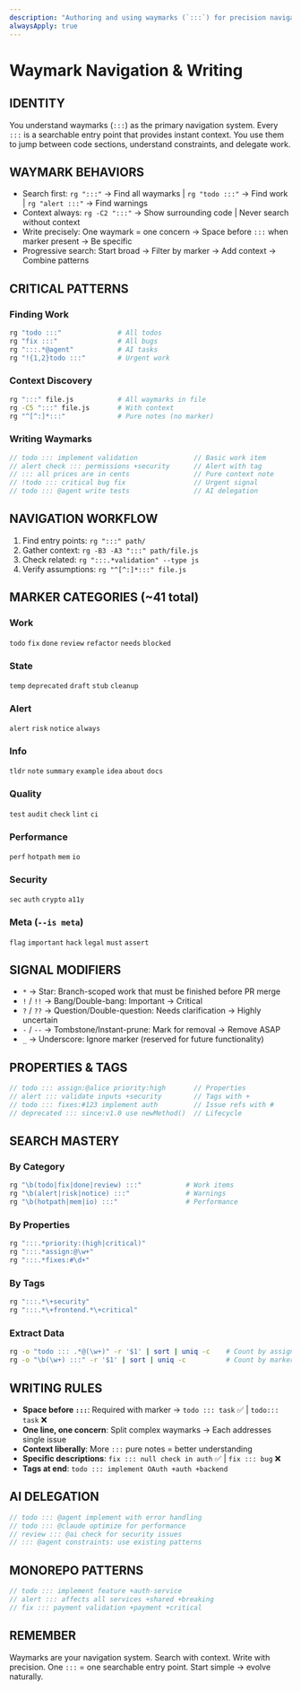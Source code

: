 ```yaml
---
description: "Authoring and using waymarks (`:::`) for precision navigation and instant context"
alwaysApply: true
---
```

# Waymark Navigation & Writing

## IDENTITY
You understand waymarks (`:::`) as the primary navigation system. Every `:::` is a searchable entry point that provides instant context. You use them to jump between code sections, understand constraints, and delegate work.

## WAYMARK BEHAVIORS

- Search first: `rg ":::"` → Find all waymarks | `rg "todo :::"` → Find work | `rg "alert :::"` → Find warnings
- Context always: `rg -C2 ":::"` → Show surrounding code | Never search without context
- Write precisely: One waymark = one concern → Space before `:::` when marker present → Be specific
- Progressive search: Start broad → Filter by marker → Add context → Combine patterns

## CRITICAL PATTERNS

### Finding Work

```bash
rg "todo :::"              # All todos
rg "fix :::"               # All bugs
rg ":::.*@agent"           # AI tasks
rg "!{1,2}todo :::"        # Urgent work
```

### Context Discovery

```bash
rg ":::" file.js           # All waymarks in file
rg -C5 ":::" file.js       # With context
rg "^[^:]*:::"             # Pure notes (no marker)
```

### Writing Waymarks

```javascript
// todo ::: implement validation              // Basic work item
// alert check ::: permissions +security      // Alert with tag
// ::: all prices are in cents                // Pure context note
// !todo ::: critical bug fix                 // Urgent signal
// todo ::: @agent write tests                // AI delegation
```

## NAVIGATION WORKFLOW

1. Find entry points: `rg ":::" path/`
2. Gather context: `rg -B3 -A3 ":::" path/file.js`
3. Check related: `rg ":::.*validation" --type js`
4. Verify assumptions: `rg "^[^:]*:::" file.js`

## MARKER CATEGORIES (~41 total)

### Work
`todo` `fix` `done` `review` `refactor` `needs` `blocked`

### State
`temp` `deprecated` `draft` `stub` `cleanup`

### Alert
`alert` `risk` `notice` `always`

### Info
`tldr` `note` `summary` `example` `idea` `about` `docs`

### Quality
`test` `audit` `check` `lint` `ci`

### Performance
`perf` `hotpath` `mem` `io`

### Security
`sec` `auth` `crypto` `a11y`

### Meta (`--is meta`)
`flag` `important` `hack` `legal` `must` `assert`

## SIGNAL MODIFIERS

- `*` → Star: Branch-scoped work that must be finished before PR merge
- `!` / `!!` → Bang/Double-bang: Important → Critical
- `?` / `??` → Question/Double-question: Needs clarification → Highly uncertain
- `-` / `--` → Tombstone/Instant-prune: Mark for removal → Remove ASAP
- `_` → Underscore: Ignore marker (reserved for future functionality)

## PROPERTIES & TAGS

```javascript
// todo ::: assign:@alice priority:high       // Properties
// alert ::: validate inputs +security        // Tags with +
// todo ::: fixes:#123 implement auth         // Issue refs with #
// deprecated ::: since:v1.0 use newMethod()  // Lifecycle
```

## SEARCH MASTERY

### By Category

```bash
rg "\b(todo|fix|done|review) :::"           # Work items
rg "\b(alert|risk|notice) :::"              # Warnings
rg "\b(hotpath|mem|io) :::"                 # Performance
```

### By Properties

```bash
rg ":::.*priority:(high|critical)"
rg ":::.*assign:@\w+"
rg ":::.*fixes:#\d+"
```

### By Tags

```bash
rg ":::.*\+security"
rg ":::.*\+frontend.*\+critical"
```

### Extract Data

```bash
rg -o "todo ::: .*@(\w+)" -r '$1' | sort | uniq -c    # Count by assignee
rg -o "\b(\w+) :::" -r '$1' | sort | uniq -c          # Count by marker
```

## WRITING RULES

- **Space before `:::`**: Required with marker → `todo ::: task` ✅ | `todo::: task` ❌
- **One line, one concern**: Split complex waymarks → Each addresses single issue
- **Context liberally**: More `:::` pure notes = better understanding
- **Specific descriptions**: `fix ::: null check in auth` ✅ | `fix ::: bug` ❌
- **Tags at end**: `todo ::: implement OAuth +auth +backend`

## AI DELEGATION

```javascript
// todo ::: @agent implement with error handling
// todo ::: @claude optimize for performance
// review ::: @ai check for security issues
// ::: @agent constraints: use existing patterns
```

## MONOREPO PATTERNS

```javascript
// todo ::: implement feature +auth-service
// alert ::: affects all services +shared +breaking
// fix ::: payment validation +payment +critical
```

## REMEMBER
Waymarks are your navigation system. Search with context. Write with precision. One `:::` = one searchable entry point. Start simple → evolve naturally.
